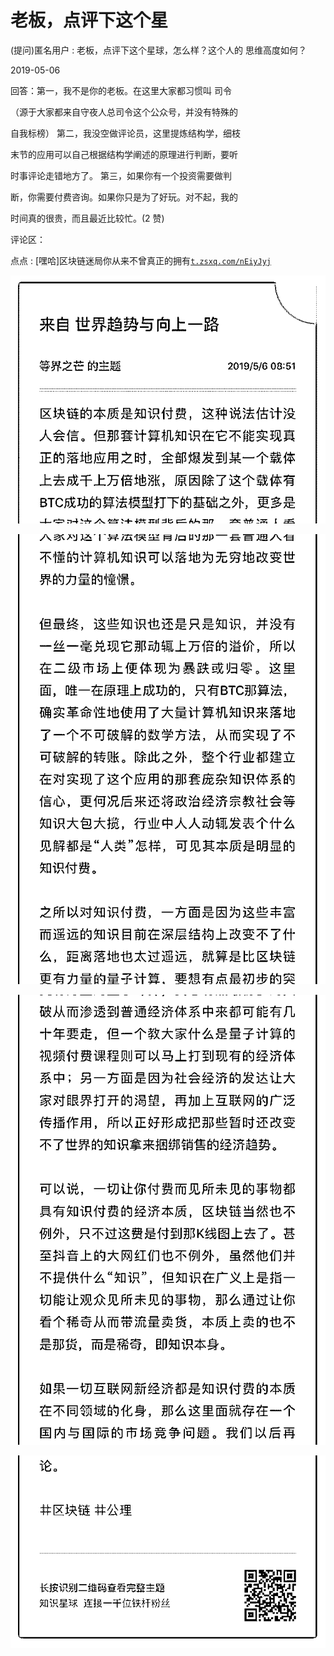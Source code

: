 # 老板，点评下这个星

(提问)匿名用户 : 老板，点评下这个星球，怎么样？这个人的 思维高度如何？

2019-05-06

回答：第一，我不是你的老板。在这里大家都习惯叫 司令

（源于大家都来自守夜人总司令这个公众号，并没有特殊的

自我标榜） 第二，我没空做评论员，这里提炼结构学，细枝

末节的应用可以自己根据结构学阐述的原理进行判断，要听

时事评论走错地方了。 第三，如果你有一个投资需要做判

断，你需要付费咨询。如果你只是为了好玩。对不起，我的

时间真的很贵，而且最近比较忙。(2 赞)

评论区：

点点 : [嘿哈]区块链迷局你从来不曾真正的拥有[`t.zsxq.com/nEiyJyj`](https://t.zsxq.com/nEiyJyj)

![image](img/Image_083.png)

![image](img/Image_084.png)

![image](img/Image_085.png)

![image](img/Image_086.png)
